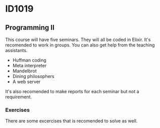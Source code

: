 # ID1019

## Programming II

This course will have five seminars.
They will all be coded in Elixir.
It's recomended to work in groups.
You can also get help from the teaching assistants.

* Huffman coding
* Meta interpreter
* Mandelbrot
* Dining philosophers
* A web server

It's also recomended to make reports for each seminar but not a requirement.

### Exercises

There are some excercises that is recomended to solve as well.
